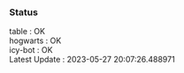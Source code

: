 ### Status


table : OK  
hogwarts : OK  
icy-bot : OK  
Latest Update : 2023-05-27 20:07:26.488971
